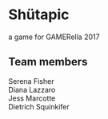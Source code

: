 # Shütapic
a game for GAMERella 2017

## Team members
Serena Fisher  
Diana Lazzaro  
Jess Marcotte  
Dietrich Squinkifer  
